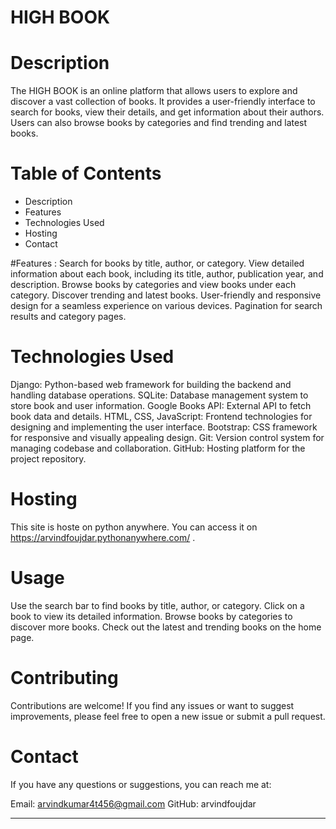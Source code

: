 # HIGH BOOK

# Description 
The HIGH BOOK is an online platform that allows users to explore and discover a vast collection of books. It provides a user-friendly interface to search for books, view their details, and get information about their authors. Users can also browse books by categories and find trending and latest books. 

# Table of Contents
* Description
* Features
* Technologies Used
* Hosting
* Contact

#Features :
Search for books by title, author, or category.
View detailed information about each book, including its title, author, publication year, and description.
Browse books by categories and view books under each category.
Discover trending and latest books.
User-friendly and responsive design for a seamless experience on various devices.
Pagination for search results and category pages.

# Technologies Used
Django: Python-based web framework for building the backend and handling database operations.
SQLite: Database management system to store book and user information.
Google Books API: External API to fetch book data and details.
HTML, CSS, JavaScript: Frontend technologies for designing and implementing the user interface.
Bootstrap: CSS framework for responsive and visually appealing design.
Git: Version control system for managing codebase and collaboration.
GitHub: Hosting platform for the project repository.

# Hosting 
This site is hoste on python anywhere. You can access it on https://arvindfoujdar.pythonanywhere.com/ .

# Usage
Use the search bar to find books by title, author, or category.
Click on a book to view its detailed information.
Browse books by categories to discover more books.
Check out the latest and trending books on the home page.

# Contributing
Contributions are welcome! If you find any issues or want to suggest improvements, please feel free to open a new issue or submit a pull request.

# Contact
If you have any questions or suggestions, you can reach me at:

Email: arvindkumar4t456@gmail.com
GitHub: arvindfoujdar

*******************************************************************************************************************************************************************

